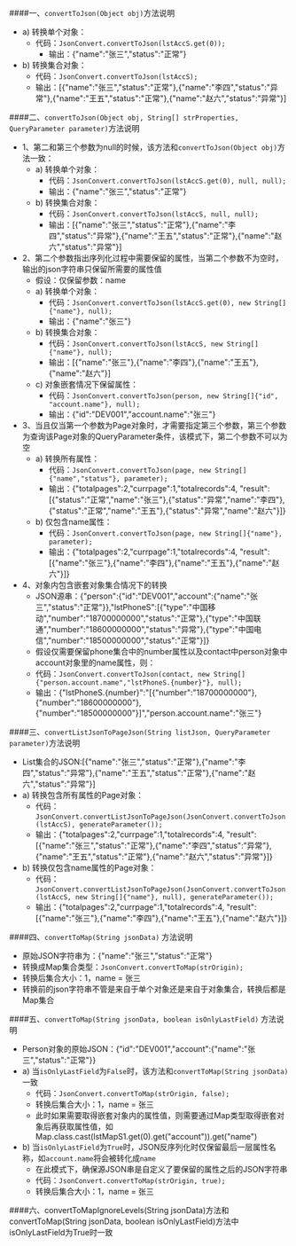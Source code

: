 ####一、`convertToJson(Object obj)`方法说明
* a) 转换单个对象：
  * 代码：`JsonConvert.convertToJson(lstAccS.get(0));`
	* 输出：{"name":"张三","status":"正常"}
* b) 转换集合对象：
	* 代码：`JsonConvert.convertToJson(lstAccS);`
	* 输出：[{"name":"张三","status":"正常"},{"name":"李四","status":"异常"},{"name":"王五","status":"正常"},{"name":"赵六","status":"异常"}]


####二、`convertToJson(Object obj, String[] strProperties, QueryParameter parameter)`方法说明
* 1、第二和第三个参数为null的时候，该方法和`convertToJson(Object obj)`方法一致：
	* a) 转换单个对象：
		* 代码：`JsonConvert.convertToJson(lstAccS.get(0), null, null);`
		* 输出：{"name":"张三","status":"正常"}
	* b) 转换集合对象：
		* 代码：`JsonConvert.convertToJson(lstAccS, null, null);`
		* 输出：[{"name":"张三","status":"正常"},{"name":"李四","status":"异常"},{"name":"王五","status":"正常"},{"name":"赵六","status":"异常"}]
* 2、第二个参数指出序列化过程中需要保留的属性，当第二个参数不为空时，输出的json字符串只保留所需要的属性值
	* 假设：仅保留参数：name
	* a) 转换单个对象：
		* 代码：`JsonConvert.convertToJson(lstAccS.get(0), new String[]{"name"}, null);`
		* 输出：{"name":"张三"}
	* b) 转换集合对象：
		* 代码：`JsonConvert.convertToJson(lstAccS, new String[]{"name"}, null);`
		* 输出：[{"name":"张三"},{"name":"李四"},{"name":"王五"},{"name":"赵六"}]
	* c) 对象嵌套情况下保留属性：
		* 代码：`JsonConvert.convertToJson(person, new String[]{"id", "account.name"}, null);`
		* 输出：{"id":"DEV001","account.name":"张三"}
* 3、当且仅当第一个参数为Page对象时，才需要指定第三个参数，第三个参数为查询该Page对象的QueryParameter条件，该模式下，第二个参数不可以为空
	* a) 转换所有属性：
		* 代码：`JsonConvert.convertToJson(page, new String[]{"name","status"}, parameter);`
		* 输出：{"totalpages":2,"currpage":1,"totalrecords":4, "result":[{"status":"正常","name":"张三"},{"status":"异常","name":"李四"},{"status":"正常","name":"王五"},{"status":"异常","name":"赵六"}]}
	* b) 仅包含name属性：
		* 代码：`JsonConvert.convertToJson(page, new String[]{"name"}, parameter);`
		* 输出：{"totalpages":2,"currpage":1,"totalrecords":4, "result":[{"name":"张三"},{"name":"李四"},{"name":"王五"},{"name":"赵六"}]}
* 4、对象内包含嵌套对象集合情况下的转换
	* JSON源串：{"person":{"id":"DEV001","account":{"name":"张三","status":"正常"}},"lstPhoneS":[{"type":"中国移动","number":"18700000000","status":"正常"},{"type":"中国联通","number":"18600000000","status":"异常"},{"type":"中国电信","number":"18500000000","status":"正常"}]}
	* 假设仅需要保留phone集合中的number属性以及contact中person对象中account对象里的name属性，则：
	* 代码：`JsonConvert.convertToJson(contact, new String[]{"person.account.name","lstPhoneS.{number}"}, null);`
	* 输出：{"lstPhoneS.{number}":"[{\"number\":\"18700000000\"},{\"number\":\"18600000000\"},{\"number\":\"18500000000\"}]","person.account.name":"张三"}


####三、`convertListJsonToPageJson(String listJson, QueryParameter parameter)`方法说明
* List集合的JSON:[{"name":"张三","status":"正常"},{"name":"李四","status":"异常"},{"name":"王五","status":"正常"},{"name":"赵六","status":"异常"}]
* a) 转换包含所有属性的Page对象：
	* 代码：`JsonConvert.convertListJsonToPageJson(JsonConvert.convertToJson(lstAccS), generateParameter());`
	* 输出：{"totalpages":2,"currpage":1,"totalrecords":4, "result":[{"name":"张三","status":"正常"},{"name":"李四","status":"异常"},{"name":"王五","status":"正常"},{"name":"赵六","status":"异常"}]}
* b) 转换仅包含name属性的Page对象：
	* 代码：`JsonConvert.convertListJsonToPageJson(JsonConvert.convertToJson(lstAccS, new String[]{"name"}, null), generateParameter());`
	* 输出：{"totalpages":2,"currpage":1,"totalrecords":4, "result":[{"name":"张三"},{"name":"李四"},{"name":"王五"},{"name":"赵六"}]}


####四、`convertToMap(String jsonData)` 方法说明
* 原始JSON字符串为：{"name":"张三","status":"正常"}
* 转换成Map集合类型：`JsonConvert.convertToMap(strOrigin);`
* 转换后集合大小：1，name = 张三
* 转换前的json字符串不管是来自于单个对象还是来自于对象集合，转换后都是Map集合


####五、`convertToMap(String jsonData, boolean isOnlyLastField)`  方法说明
* Person对象的原始JSON：{"id":"DEV001","account":{"name":"张三","status":"正常"}}
* a) 当`isOnlyLastField`为`False`时，该方法和`convertToMap(String jsonData)`一致
	* 代码：`JsonConvert.convertToMap(strOrigin, false);`
	* 转换后集合大小：1，name = 张三
	* 此时如果需要取得嵌套对象内的属性值，则需要通过Map类型取得嵌套对象后再获取属性值，如Map.class.cast(lstMapS1.get(0).get("account")).get("name")
* b) 当`isOnlyLastField`为`True`时，JSON反序列化时仅保留最后一层属性名称，如`account.name`将会被转化成`name`
	* 在此模式下，确保源JSON串是自定义了要保留的属性之后的JSON字符串
	* 代码：`JsonConvert.convertToMap(strOrigin, true);`
	* 转换后集合大小：1，name = 张三


####六、convertToMapIgnoreLevels(String jsonData)方法和convertToMap(String jsonData, boolean isOnlyLastField)方法中isOnlyLastField为True时一致
